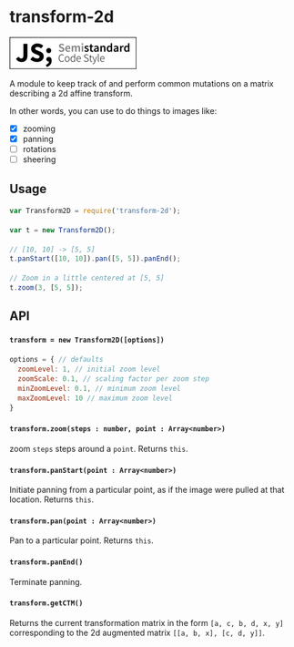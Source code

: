 # transform-2d

[![js-standard-style](/badge.png?raw=true)](https://github.com/Flet/semistandard)


A module to keep track of and perform common mutations on a matrix describing a 2d affine transform.

In other words, you can use to do things to images like:

- [x] zooming
- [x] panning
- [ ] rotations
- [ ] sheering

## Usage

```javascript
var Transform2D = require('transform-2d');

var t = new Transform2D();

// [10, 10] -> [5, 5]
t.panStart([10, 10]).pan([5, 5]).panEnd();

// Zoom in a little centered at [5, 5]
t.zoom(3, [5, 5]);
```

## API

#### `transform = new Transform2D([options])`

```javascript
options = { // defaults
  zoomLevel: 1, // initial zoom level
  zoomScale: 0.1, // scaling factor per zoom step
  minZoomLevel: 0.1, // minimum zoom level
  maxZoomLevel: 10 // maximum zoom level
}
```

#### `transform.zoom(steps : number, point : Array<number>)`

zoom `steps` steps around a `point`. Returns `this`.

#### `transform.panStart(point : Array<number>)`

Initiate panning from a particular point, as if the image were pulled at that location. Returns `this`.

#### `transform.pan(point : Array<number>)`

Pan to a particular point. Returns `this`.

#### `transform.panEnd()`

Terminate panning.

#### `transform.getCTM()`

Returns the current transformation matrix in the form `[a, c, b, d, x, y]` corresponding to the 2d augmented matrix `[[a, b, x], [c, d, y]]`.
